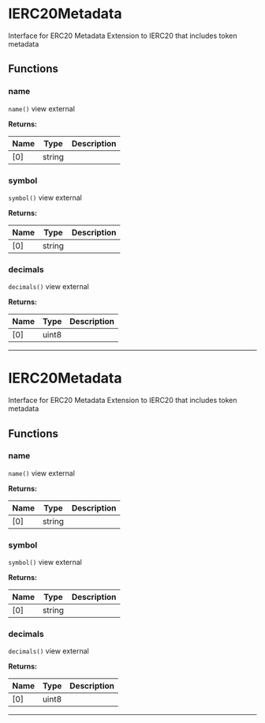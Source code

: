 

# IERC20Metadata

Interface for ERC20 Metadata
Extension to IERC20 that includes token metadata




## Functions
### name


`name()` view external






**Returns:**

| Name | Type | Description |
| ---- | ---- | ----------- |
| [0] | string |  |

### symbol


`symbol()` view external






**Returns:**

| Name | Type | Description |
| ---- | ---- | ----------- |
| [0] | string |  |

### decimals


`decimals()` view external






**Returns:**

| Name | Type | Description |
| ---- | ---- | ----------- |
| [0] | uint8 |  |



---




# IERC20Metadata

Interface for ERC20 Metadata
Extension to IERC20 that includes token metadata




## Functions
### name


`name()` view external






**Returns:**

| Name | Type | Description |
| ---- | ---- | ----------- |
| [0] | string |  |

### symbol


`symbol()` view external






**Returns:**

| Name | Type | Description |
| ---- | ---- | ----------- |
| [0] | string |  |

### decimals


`decimals()` view external






**Returns:**

| Name | Type | Description |
| ---- | ---- | ----------- |
| [0] | uint8 |  |



---


